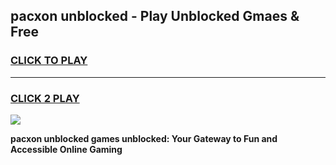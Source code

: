 
## pacxon unblocked - Play Unblocked Gmaes & Free
<h3>
<a href="https://news.freeplayer.one?title=pacxon_unblocked&ref=16F">CLICK TO PLAY</a></h3>
<hr>

<h3>
<a href="https://news.freeplayer.one?title=pacxon_unblocked&ref=16F">CLICK 2 PLAY</a>
  
</h3>

<a href="https://news.freeplayer.one?title=pacxon_unblocked&ref=16F/"><img src="https://clearcache.store/games.png"></a>


**pacxon unblocked games unblocked: Your Gateway to Fun and Accessible Online Gaming**
